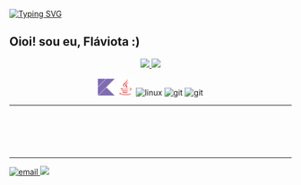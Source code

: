 [![Typing SVG](https://readme-typing-svg.herokuapp.com?font=Fira+Code&color=%F046E311&size=22&width=450&lines=%3C+Hi!+It's+me!+Flávia!+%2F%3E;%3C+Welcome+to+my+github+profile+%2F%3E)](https://git.io/typing-svg)

## Oioi! sou eu, Fláviota :)

<div align="center">
  <a href="https://github.com/Flaviota" target="_blank">
    <img height="180rem" src="https://github-readme-stats.vercel.app/api?username=Flaviota&show_icons=true&theme=dark&include_all_commits=true&count_private=true"/>
    <!--STATUS DE LINGUAGEM-->
    <img height="180rem" src="https://github-readme-stats.vercel.app/api/top-langs/?username=Flaviota&layout=compact&theme=dark&include_all_commits=true&count_private=true&cache_seconds=7000">
  </a>
</div>

<div  align="center">
  <br/>
  <img alt="kotlin" height="30" src="https://raw.githubusercontent.com/devicons/devicon/master/icons/kotlin/kotlin-plain.svg"/>
  <img alt="java" height="30" src="https://raw.githubusercontent.com/devicons/devicon/master/icons/java/java-plain.svg"/>
  <img alt="linux" height="30" src="https://cdn.jsdelivr.net/gh/devicons/devicon/icons/linux/linux-original.svg"/>
  <img alt="git" height="30" src="https://cdn.jsdelivr.net/gh/devicons/devicon/icons/git/git-original.svg" />
  <img alt="git" height="30" src="https://cdn.jsdelivr.net/gh/devicons/devicon/icons/github/github-original.svg" />
</div>

<hr/>
<!-- just for fun -->
<marquee>
  <div align="center">
    <img alt="android" height="30" src="https://icongr.am/devicon/android-plain.svg?size=139&color=3cc62a"/>
    <p>ANDROID DEVELOPER</p> 
  </div>
</marquee>
<hr/>

<div>
  <!-- Falta endereço de e-mail :( -->
  <a href="mailto:" target="_blank">
    <img alt="email" src="https://img.shields.io/badge/-Gmail-%23333?style=for-the-badge&logo=gmail&logoColor=white"/>
  </a>
  <!-- Falta endereço do lnkedin :( -->
  <a href="aqui é link do linekdin" target="_blank">
    <img src="https://img.shields.io/badge/-LinkedIn-%230077B5?style=for-the-badge&logo=linkedin&logoColor=white"/>
  </a> 
</div>
